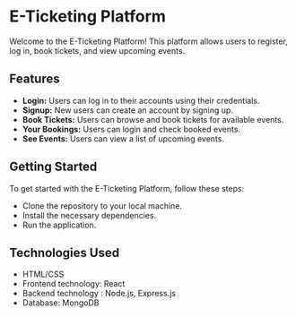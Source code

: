 <html>
<head></head>
<body>
    <h1>E-Ticketing Platform</h1>
    <p>Welcome to the E-Ticketing Platform! This platform allows users to register, log in, book tickets, and view upcoming events.</p>
    <h2>Features</h2>
    <ul>
        <li><strong>Login:</strong> Users can log in to their accounts using their credentials.</li>
        <li><strong>Signup:</strong> New users can create an account by signing up.</li>
        <li><strong>Book Tickets:</strong> Users can browse and book tickets for available events.</li>
        <li><strong>Your Bookings:</strong> Users can login and check booked events.</li>
        <li><strong>See Events:</strong> Users can view a list of upcoming events.</li>
    </ul>
    <h2>Getting Started</h2>
    <p>To get started with the E-Ticketing Platform, follow these steps:</p>
    <ul>
        <li>Clone the repository to your local machine.</li>
        <li>Install the necessary dependencies.</li>
        <li>Run the application.</li>
    </ul>
    <h2>Technologies Used</h2>
    <ul>
        <li>HTML/CSS</li>
        <li>Frontend technology: React </li>
        <li>Backend technology : Node.js, Express.js</li>
        <li>Database: MongoDB</li>
    </ul>
</html>
